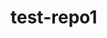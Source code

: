 # test-repo1
<!--stackedit_data:
eyJoaXN0b3J5IjpbMTI4NDc1NjIzNSwxMjg3Mjk3Njk0LDEyOD
Q3NTYyMzUsMTI4NzI5NzY5NCwxMjg0NzU2MjM1LDM4MDMyODEw
NiwxNzkwODUxNDc2XX0=
-->